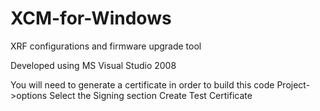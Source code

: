 XCM-for-Windows
===============

XRF configurations and firmware upgrade tool

Developed using MS Visual Studio 2008

You will need to generate a certificate in order to build this code
Project->options
Select the Signing section
Create Test Certificate
